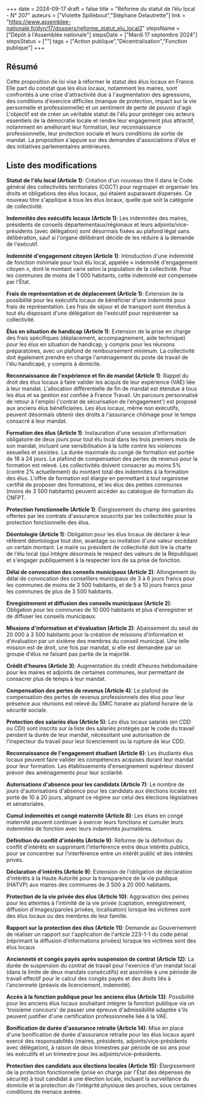 +++
date = 2024-09-17
draft = false
title = "Réforme du statut de l’élu local - N° 207"
auteurs = ["Violette Spillebout","Stéphane Delautrette"]
link = "https://www.assemblee-nationale.fr/dyn/17/dossiers/reforme_statut_elu_local2"
stepsName = ["Dépôt à l'Assemblée nationale"]
stepsDate = ["Mardi 17 septembre 2024"]
stepsStatus = [""]
tags = ["Action publique","Décentralisation","Fonction publique"]
+++

## Résumé

Cette proposition de loi vise à réformer le statut des élus locaux en France. Elle part du constat que les élus locaux, notamment les maires, sont confrontés à une crise d'attractivité due à l'augmentation des agressions, des conditions d'exercice difficiles (manque de protection, impact sur la vie personnelle et professionnelle) et un sentiment de perte de pouvoir d'agir. L'objectif est de créer un véritable statut de l'élu pour protéger ces acteurs essentiels de la démocratie locale et rendre leur engagement plus attractif, notamment en améliorant leur formation, leur reconnaissance professionnelle, leur protection sociale et leurs conditions de sortie de mandat. La proposition s'appuie sur des demandes d'associations d'élus et des initiatives parlementaires antérieures.

## Liste des modifications

**Statut de l'élu local (Article 1)**: Création d'un nouveau titre II dans le Code général des collectivités territoriales (CGCT) pour regrouper et organiser les droits et obligations des élus locaux, qui étaient auparavant dispersés. Ce nouveau titre s'applique à tous les élus locaux, quelle que soit la catégorie de collectivité.

**Indemnités des exécutifs locaux (Article 1)**: Les indemnités des maires, présidents de conseils départementaux/régionaux et leurs adjoints/vice-présidents (avec délégation) sont désormais fixées au plafond légal sans délibération, sauf si l'organe délibérant décide de les réduire à la demande de l'exécutif.

**Indemnité d'engagement citoyen (Article 1)**: Introduction d'une indemnité de fonction minimale pour tout élu local, appelée « indemnité d'engagement citoyen », dont le montant varie selon la population de la collectivité. Pour les communes de moins de 1 000 habitants, cette indemnité est compensée par l'État.

**Frais de représentation et de déplacement (Article 1)**: Extension de la possibilité pour les exécutifs locaux de bénéficier d'une indemnité pour frais de représentation. Les frais de séjour et de transport sont étendus à tout élu disposant d'une délégation de l'exécutif pour représenter sa collectivité.

**Élus en situation de handicap (Article 1)**: Extension de la prise en charge des frais spécifiques (déplacement, accompagnement, aide technique) pour les élus en situation de handicap, y compris pour les réunions préparatoires, avec un plafond de remboursement minimum. La collectivité doit également prendre en charge l'aménagement du poste de travail de l'élu handicapé, y compris à domicile.

**Reconnaissance de l'expérience et fin de mandat (Article 1)**: Rappel du droit des élus locaux à faire valider les acquis de leur expérience (VAE) liée à leur mandat. L'allocation différentielle de fin de mandat est étendue à tous les élus et sa gestion est confiée à France Travail. Un parcours personnalisé de retour à l'emploi ('contrat de sécurisation de l'engagement') est proposé aux anciens élus bénéficiaires. Les élus locaux, même non exécutifs, peuvent désormais obtenir des droits à l'assurance chômage pour le temps consacré à leur mandat.

**Formation des élus (Article 1)**: Instauration d'une session d'information obligatoire de deux jours pour tout élu local dans les trois premiers mois de son mandat, incluant une sensibilisation à la lutte contre les violences sexuelles et sexistes. La durée maximale du congé de formation est portée de 18 à 24 jours. Le plafond de compensation des pertes de revenus pour la formation est relevé. Les collectivités doivent consacrer au moins 5% (contre 2% actuellement) du montant total des indemnités à la formation des élus. L'offre de formation est élargie en permettant à tout organisme certifié de proposer des formations, et les élus des petites communes (moins de 3 500 habitants) peuvent accéder au catalogue de formation du CNFPT.

**Protection fonctionnelle (Article 1)**: Élargissement du champ des garanties offertes par les contrats d'assurance souscrits par les collectivités pour la protection fonctionnelle des élus.

**Déontologie (Article 1)**: Obligation pour les élus locaux de déclarer à leur référent déontologue tout don, avantage ou invitation d'une valeur excédant un certain montant. Le maire ou président de collectivité doit lire la charte de l'élu local (qui intègre désormais le respect des valeurs de la République) et s'engager publiquement à la respecter lors de sa prise de fonction.

**Délai de convocation des conseils municipaux (Article 2)**: Allongement du délai de convocation des conseillers municipaux de 3 à 6 jours francs pour les communes de moins de 3 500 habitants, et de 5 à 10 jours francs pour les communes de plus de 3 500 habitants.

**Enregistrement et diffusion des conseils municipaux (Article 2)**: Obligation pour les communes de 10 000 habitants et plus d'enregistrer et de diffuser les conseils municipaux.

**Missions d'information et d'évaluation (Article 2)**: Abaissement du seuil de 20 000 à 3 500 habitants pour la création de missions d'information et d'évaluation par un sixième des membres du conseil municipal. Une telle mission est de droit, une fois par mandat, si elle est demandée par un groupe d'élus ne faisant pas partie de la majorité.

**Crédit d'heures (Article 3)**: Augmentation du crédit d'heures hebdomadaire pour les maires et adjoints de certaines communes, leur permettant de consacrer plus de temps à leur mandat.

**Compensation des pertes de revenus (Article 4)**: Le plafond de compensation des pertes de revenus professionnels des élus pour leur présence aux réunions est relevé du SMIC horaire au plafond horaire de la sécurité sociale.

**Protection des salariés élus (Article 5)**: Les élus locaux salariés (en CDD ou CDI) sont inscrits sur la liste des salariés protégés par le code du travail pendant la durée de leur mandat, nécessitant une autorisation de l'inspecteur du travail pour leur licenciement ou la rupture de leur CDD.

**Reconnaissance de l'engagement étudiant (Article 6)**: Les étudiants élus locaux peuvent faire valider les compétences acquises durant leur mandat pour leur formation. Les établissements d'enseignement supérieur doivent prévoir des aménagements pour leur scolarité.

**Autorisations d'absence pour les candidats (Article 7)**: Le nombre de jours d'autorisations d'absence pour les candidats aux élections locales est porté de 10 à 20 jours, alignant ce régime sur celui des élections législatives et sénatoriales.

**Cumul indemnités et congé maternité (Article 8)**: Les élues en congé maternité peuvent continuer à exercer leurs fonctions et cumuler leurs indemnités de fonction avec leurs indemnités journalières.

**Définition du conflit d'intérêts (Article 9)**: Réforme de la définition du conflit d'intérêts en supprimant l'interférence entre deux intérêts publics, pour se concentrer sur l'interférence entre un intérêt public et des intérêts privés.

**Déclaration d'intérêts (Article 9)**: Extension de l'obligation de déclaration d'intérêts à la Haute Autorité pour la transparence de la vie publique (HATVP) aux maires des communes de 3 500 à 20 000 habitants.

**Protection de la vie privée des élus (Article 10)**: Aggravation des peines pour les atteintes à l'intimité de la vie privée (captation, enregistrement, diffusion d'images/paroles privées, localisation) lorsque les victimes sont des élus locaux ou des membres de leur famille.

**Rapport sur la protection des élus (Article 11)**: Demande au Gouvernement de réaliser un rapport sur l'application de l'article 223-1-1 du code pénal (réprimant la diffusion d'informations privées) lorsque les victimes sont des élus locaux.

**Ancienneté et congés payés après suspension de contrat (Article 12)**: La durée de suspension du contrat de travail pour l'exercice d'un mandat local (dans la limite de deux mandats consécutifs) est assimilée à une période de travail effectif pour le calcul des congés payés et des droits liés à l'ancienneté (préavis de licenciement, indemnité).

**Accès à la fonction publique pour les anciens élus (Article 13)**: Possibilité pour les anciens élus locaux souhaitant intégrer la fonction publique via un 'troisième concours' de passer une épreuve d'admissibilité adaptée s'ils peuvent justifier d'une certification professionnelle liée à la VAE.

**Bonification de durée d'assurance retraite (Article 14)**: Mise en place d'une bonification de durée d'assurance retraite pour les élus locaux ayant exercé des responsabilités (maires, présidents, adjoints/vice-présidents avec délégation), à raison de deux trimestres par période de six ans pour les exécutifs et un trimestre pour les adjoints/vice-présidents.

**Protection des candidats aux élections locales (Article 15)**: Élargissement de la protection fonctionnelle (prise en charge par l'État des dépenses de sécurité) à tout candidat à une élection locale, incluant la surveillance du domicile et la protection de l'intégrité physique des proches, sous certaines conditions de menace avérée.
